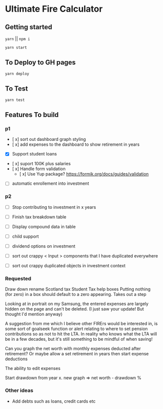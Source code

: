 
# Ultimate Fire Calculator

## Getting started

`yarn`  ||  `npm i`

`yarn start`


## To Deploy to GH pages 

`yarn deploy`

## To Test

`yarn test`


## Features To build

### p1

 - [ x] sort out dashboard graph styling
 - [ x] add expenses to the dashboard to show retirement in years
 - [x] Support student loans
 - [ x] suport 100K plus salaries
 - [ x] Handle form validation
	 - [ x] Use Yup package? https://formik.org/docs/guides/validation
 - [ ] automatic enrollement into investment

### p2

 - [ ] Stop contributing  to investment in x years
 - [ ] Finish tax breakdown table
 - [ ] Display compound data in table
 - [ ] child support
 - [ ] dividend options on investment
 - [ ] sort out crappy < Input > components that I have duplicated
       everywhere
 - [ ] sort out crappy duplicated objects in investment context


### Requested
Draw down rename
Scotland tax
Student Tax 
help boxes
Putting nothing (for zero) in a box should default to a zero appearing. Takes out a step

Looking at in portrait on my Samsung, the entered expenses are largely hidden on the page and can't be deleted. (I just saw your update! But thought I'd mention anyway)

A suggestion from me which I believe other FIRErs would be interested in, is some sort of goalseek function or alert relating to where to set pension contributions so as not to hit the LTA. In reality who knows what the LTA will be in a few decades, but it's still something to be mindful of when saving!

Can you graph the net worth with monthly expenses deducted after retirement? Or maybe allow a set retirement in years then start expense deductions

The ability to edit expenses


Start drawdown from year x. new graph => net worth - drawdown % 

### Other ideas
- Add debts such as loans, credit cards etc
